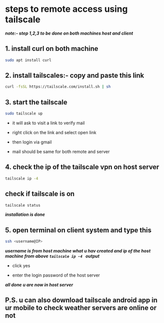 # steps to remote access using tailscale
***note:- step 1,2,3 to be done on both machines host and client***

## 1. install curl on both machine

```bash
sudo apt install curl
```

## 2. install tailscales:- copy and paste this link 

```bash
curl -fsSL https://tailscale.com/install.sh | sh
```

## 3. start the tailscale 

```bash
sudo tailscale up
```

* it will ask to visit a link to verify mail

* right click on the link and select open link

* then login via gmail

* mail should be same for both remote and server

## 4. check the ip of the tailscale vpn on host server
```bash
tailscale ip -4 
```
## check if tailscale is on 
```bash
tailscale status
```

***installation is done***

## 5. open terminal on client system and type this
```bash
ssh <username@IP>
```
***username is from host machine what u hav created and ip of the host machine from above `tailscale ip -4 ` output***

* click yes

* enter the login password of the host server

***all done u are now in host server***

## P.S. u can also download tailscale android app in ur mobile to check weather servers are online or not

